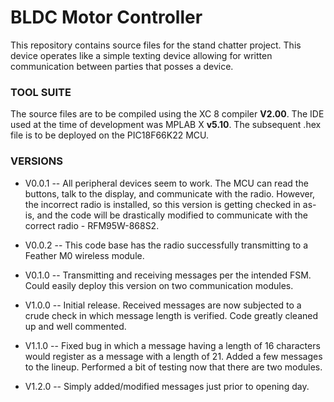 # BLDC Motor Controller #

This repository contains source files for the stand chatter project.  This device operates like a simple texting device allowing for written communication between parties that posses a device.  

### TOOL SUITE ###

The source files are to be compiled using the XC 8 compiler **V2.00**.  The IDE used at the time of development was MPLAB X **v5.10**.  The subsequent .hex file is to be deployed on the PIC18F66K22 MCU.  

### VERSIONS ###
* V0.0.1 -- All peripheral devices seem to work.  The MCU can read the buttons, talk to the display, and communicate with the radio.  However, the incorrect radio is installed, so this version is getting checked in as-is, and the code will be drastically modified to communicate with the correct radio - RFM95W-868S2.

* V0.0.2 -- This code base has the radio successfully transmitting to a Feather M0 wireless module.  

* V0.1.0 -- Transmitting and receiving messages per the intended FSM.  Could easily deploy this version on two communication modules.  

* V1.0.0 -- Initial release.  Received messages are now subjected to a crude check in which message length is verified.  Code greatly cleaned up and well commented.  

* V1.1.0 -- Fixed bug in which a message having a length of 16 characters would register as a message with a length of 21.  Added a few messages to the lineup.  Performed a bit of testing now that there are two modules.     

* V1.2.0 -- Simply added/modified messages just prior to opening day.       